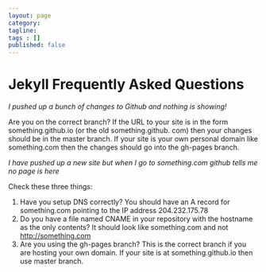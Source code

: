 ```yaml
---
layout: page
category: 
tagline: 
tags : [] 
published: false
---
```


# Jekyll Frequently Asked Questions #

*I pushed up a bunch of changes to Github and nothing is showing!*

Are you on the correct branch? If the URL to your site is in the form something.github.io (or the old something.github. com) then your changes should be in the master branch. If your site is your own personal domain like something.com then the changes should go into the gh-pages branch.

*I have pushed up a new site but when I go to something.com github tells me no page is here*

Check these three things:

1. Have you setup DNS correctly? You should have an A record for something.com pointing to the IP address 204.232.175.78
2. Do you have a file named CNAME in your repository with the hostname as the only contents? It should look like something.com and not http://something.com
3. Are you using the gh-pages branch? This is the correct branch if you are hosting your own domain. If your site is at something.github.io then use master branch.

